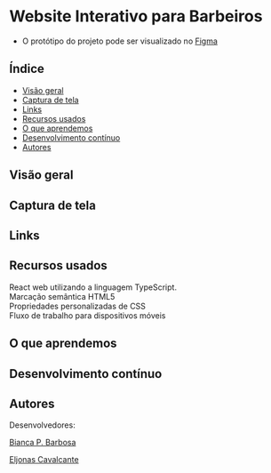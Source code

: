 # Website Interativo para Barbeiros
  * O protótipo do projeto pode ser visualizado no [Figma](https://www.figma.com/file/BXCihtXXh9p37lGsENV614/GoBarber?node-id=34%3A1180)

## Índice

  - [Visão geral](#visao-geral)
  - [Captura de tela](#captura-de-tela)
  - [Links](#links)
  - [Recursos usados](#recursos-usados)
  - [O que aprendemos](#o-que-aprendemos)
  - [Desenvolvimento contínuo](#Desenvolvimento-contínuo)
  - [Autores](#autores)

## Visão geral

## Captura de tela

## Links

## Recursos usados

React web utilizando a linguagem TypeScript. <br>
Marcação semântica HTML5 <br>
Propriedades personalizadas de CSS <br>
Fluxo de trabalho para dispositivos móveis <br>


## O que aprendemos

## Desenvolvimento contínuo

## Autores

Desenvolvedores:

[Bianca P. Barbosa](https://github.com/biancapb)

[Eljonas Cavalcante](https://github.com/EljonasCavalcante)


